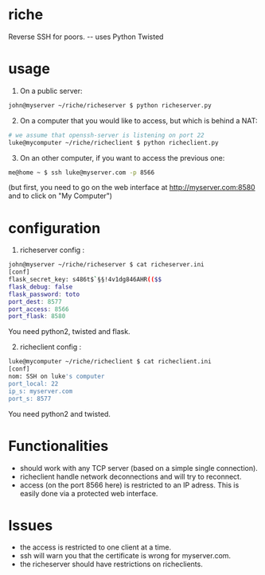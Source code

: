 riche
=====

Reverse SSH for poors. -- uses Python Twisted

usage
=====

1. On a public server:
```bash
john@myserver ~/riche/richeserver $ python richeserver.py
```

2. On a computer that you would like to access, but which is behind a NAT:
```bash
# we assume that openssh-server is listening on port 22
luke@mycomputer ~/riche/richeclient $ python richeclient.py
```

3. On an other computer, if you want to access the previous one:
```bash
me@home ~ $ ssh luke@myserver.com -p 8566
```
(but first, you need to go on the web interface at http://myserver.com:8580 and to click on "My Computer")

configuration
=============

1. richeserver config :
```bash
john@myserver ~/riche/richeserver $ cat richeserver.ini
[conf]
flask_secret_key: s486t$`§§!4v1dg846AHR(($$
flask_debug: false
flask_password: toto
port_dest: 8577
port_access: 8566
port_flask: 8580
```
You need python2, twisted and flask.

2. richeclient config :
```bash
luke@mycomputer ~/riche/richeclient $ cat richeclient.ini
[conf]
nom: SSH on luke's computer
port_local: 22
ip_s: myserver.com
port_s: 8577
```
You need python2 and twisted.

Functionalities
===============

- should work with any TCP server (based on a simple single connection).
- richeclient handle network deconnections and will try to reconnect.
- access (on the port 8566 here) is restricted to an IP adress. This is easily done via a protected web interface.

Issues
======

- the access is restricted to one client at a time.
- ssh will warn you that the certificate is wrong for myserver.com.
- the richeserver should have restrictions on richeclients.
